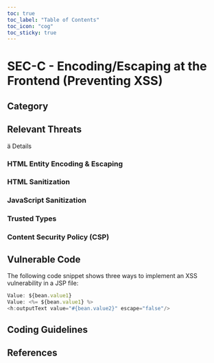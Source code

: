 ```yaml
---
toc: true
toc_label: "Table of Contents"
toc_icon: "cog"
toc_sticky: true
---
```


# SEC-C - Encoding/Escaping at the Frontend (Preventing XSS)

## Category

## Relevant Threats

ä Details

### HTML Entity Encoding & Escaping

### HTML Sanitization

### JavaScript Sanitization

### Trusted Types

### Content Security Policy (CSP)

## Vulnerable Code 
The following code snippet shows three ways to implement an XSS vulnerability in a JSP file:

```js
Value: ${bean.value1}
Value: <%= ${bean.value1} %>
<h:outputText value="#{bean.value2}" escape="false"/>

```

## Coding Guidelines


## References
